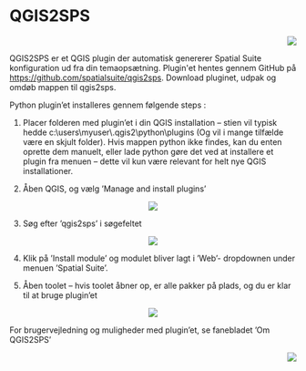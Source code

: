 # QGIS2SPS 


<p align="right">
  <img src="https://github.com/spatialsuite/qgis2sps/blob/master/images/sweco_l.png" />
</p>

QGIS2SPS er et QGIS plugin der automatisk genererer Spatial Suite konfiguration ud fra din temaopsætning.
Plugin'et hentes gennem GitHub på https://github.com/spatialsuite/qgis2sps. Download pluginet, udpak og omdøb mappen til qgis2sps.

Python plugin’et installeres gennem følgende steps :
1.	Placer folderen med plugin’et i din QGIS installation – stien vil typisk hedde c:\users\myuser\\.qgis2\python\plugins (Og vil i mange tilfælde være en skjult folder). Hvis mappen python ikke findes, kan du enten oprette dem manuelt, eller lade python gøre det ved at installere et plugin fra menuen – dette vil kun være relevant for helt nye QGIS installationer.

2.	Åben QGIS, og vælg  ’Manage and install plugins’

<p align="center">
  <img src="https://github.com/spatialsuite/qgis2sps/blob/master/images/img1.png"/>
</p>

3.	Søg efter ’qgis2sps’ i søgefeltet

<p align="center">
  <img src="https://github.com/spatialsuite/qgis2sps/blob/master/images/img2.png"/>
</p>

4.	Klik på ’Install module’ og modulet bliver lagt i ’Web’- dropdownen under menuen ’Spatial Suite’.

5.	Åben toolet – hvis toolet åbner op, er alle pakker på plads, og du er klar til at bruge plugin’et

<p align="center">
  <img src="https://github.com/spatialsuite/qgis2sps/blob/master/images/img3.png"/>
</p>

For brugervejledning og muligheder med plugin’et, se fanebladet ’Om QGIS2SPS’

<p align="right">
  <img src="https://github.com/spatialsuite/qgis2sps/blob/master/images/sweco_l.png" />
</p>
